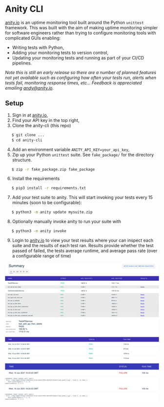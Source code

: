 # Anity CLI
[anity.io](https://anity.io) is an uptime monitoring tool built around the Python `unittest` framework. This was built with the aim of making uptime monitoring simpler for software engineers rather than trying to configure monitoring tools with complicated GUIs enabling:
* Writing tests with Python,
* Adding your monitoring tests to version control,
* Updating your monitoring tests and running as part of your CI/CD pipelines.

_Note this is still an early release so there are a number of planned features not yet available such as configuring how often your tests run, alerts when tests fail, monitoring response times, etc... Feedback is appreciated emailing andy@anity.io._

## Setup
1. Sign in at [anity.io](https://anity.io),
2. Find your API key in the top right,
3. Clone the anity-cli (this repo)
```bash
   $ git clone ...
   $ cd anity-cli
```
4. Add an environment variable `ANITY_API_KEY=your_api_key`,
5. Zip up your Python `unittest` suite. See `fake_package/` for the directory
structure.
```bash
   $ zip -r fake_package.zip fake_package
```
6. Install the requirements
```bash
   $ pip3 install -r requirements.txt
```
7. Add your test suite to anity. This will start invoking your tests every 15 minutes (soon to be configurable):
```bash
   $ python3 -m anity update mysuite.zip
```
8. Optionally manually invoke anity to run your suite with
```bash
   $ python3 -m anity invoke
```
9. Login to [anity.io](https://anity.io) to view your test results where your can inspect each suite and the results of each test ran. Results provide whether the test passed of failed, the tests average runtime, and average pass rate (over a configurable range of time)


![Suite summary](images/summary.png?raw=true "Summary")
![Suite test results](images/test_results.png?raw=true "Results")
![Suite test results](images/showoutput.png?raw=true "Results")
